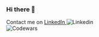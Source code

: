 ### Hi there 👋

Contact me on <a href="https://www.linkedin.com/in/alexissorianooo/"> LinkedIn </a>
![Linkedin](https://www.linkedin.com/in/alexissorianooo/)
<br>
![Codewars](https://github-readme-codewars-stats.herokuapp.com/api/?username=alexissorianooo&badge&alias_only&colormode=bright_mode)
<!-- ![Codewars](https://github.r2v.ch/codewars?user=alexissorianooo&stroke=%23F9E8FF) -->

<!-- LeetCode: <br>
![LeetCode Stats](https://leetcard.jacoblin.cool/alexissorianooo?theme=unicorn&font=Inter) -->


<!--
**alexissorianooo/alexissorianooo** is a ✨ _special_ ✨ repository because its `README.md` (this file) appears on your GitHub profile.

Here are some ideas to get you started:

- 🔭 I’m currently working on ...
- 🌱 I’m currently learning ...
- 👯 I’m looking to collaborate on ...
- 🤔 I’m looking for help with ...
- 💬 Ask me about ...
- 📫 How to reach me: ...
- 😄 Pronouns: ...
- ⚡ Fun fact: ...
-->

